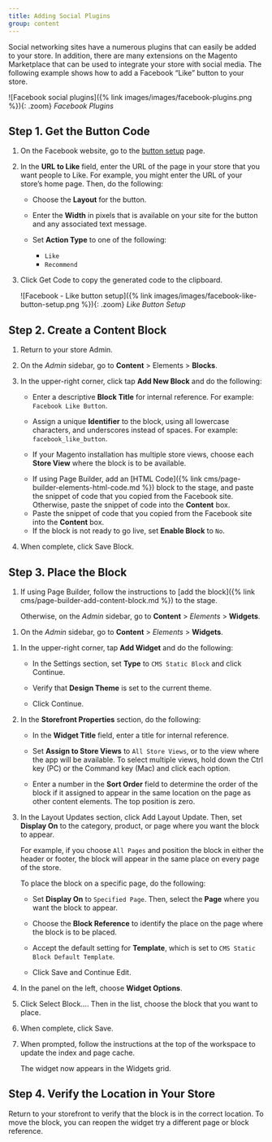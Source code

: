 ```yaml
---
title: Adding Social Plugins
group: content
---
```


Social networking sites have a numerous plugins that can easily be added to your store. In addition, there are many extensions on the Magento Marketplace that can be used to integrate your store with social media. The following example shows how to add a Facebook “Like” button to your store.

![Facebook social plugins]({% link images/images/facebook-plugins.png %}){: .zoom}
_Facebook Plugins_

## Step 1. Get the Button Code

1. On the Facebook website, go to the [button setup][1] page.

1. In the **URL to Like** field, enter the URL of the page in your store that you want people to Like. For example, you might enter the URL of your store’s home page. Then, do the following:

    - Choose the **Layout** for the button.

    - Enter the **Width** in pixels that is available on your site for the button and any associated text message.

    - Set **Action Type** to one of the following:

        - `Like`
        - `Recommend`

1. Click <span class="btn">Get Code</span> to copy the generated code to the clipboard.

    ![Facebook - Like button setup]({% link images/images/facebook-like-button-setup.png %}){: .zoom}
    _Like Button Setup_

## Step 2. Create a Content Block

1. Return to your store Admin.

1. On the _Admin_ sidebar, go to **Content** > Elements > **Blocks**.

1. In the upper-right corner, click tap **Add New Block** and do the following:

    - Enter a descriptive **Block Title** for internal reference. For example: `Facebook Like Button`.

    - Assign a unique **Identifier** to the block, using all lowercase characters, and underscores instead of spaces. For example: `facebook_like_button`.

    - If your Magento installation has multiple store views, choose each **Store View** where the block is to be available.
  
    <!--{% if "Default.EE-B2B" contains site.edition %}-->
    - If using Page Builder, add an [HTML Code]({% link cms/page-builder-elements-html-code.md %}) block to the stage, and paste the snippet of code that you copied from the Facebook site. Otherwise, paste the snippet of code into the **Content** box.
    <!--{% endif %}-->
    <!--{% if "Default.CE Only" contains site.edition %}-->
    - Paste the snippet of code that you copied from the Facebook site into the **Content** box.
    <!--{% endif %}-->

    - If the block is not ready to go live, set **Enable Block** to `No`.

1. When complete, click <span class="btn">Save Block</span>.

## Step 3. Place the Block

<!--{% if "Default.EE-B2B" contains site.edition %}-->
1. If using Page Builder, follow the instructions to [add the block]({% link cms/page-builder-add-content-block.md %}) to the stage.

   Otherwise, on the _Admin_ sidebar, go to **Content** > _Elements_ > **Widgets**.
<!--{% endif %}-->
<!--{% if "Default.CE Only" contains site.edition %}-->
1. On the _Admin_ sidebar, go to **Content** > _Elements_ > **Widgets**.
<!--{% endif %}-->

1. In the upper-right corner, tap **Add Widget** and do the following:

   - In the Settings section, set **Type** to `CMS Static Block` and click <span class="btn">Continue</span>.

   - Verify that **Design Theme** is set to the current theme.

   - Click <span class="btn">Continue</span>.

1. In the **Storefront Properties** section, do the following:

    - In the **Widget Title** field, enter a title for internal reference.

    - Set **Assign to Store Views** to `All Store Views`, or to the view where the app will be available. To select multiple views, hold down the Ctrl key (PC) or the Command key (Mac) and click each option.

    - Enter a number in the **Sort Order** field to determine the order of the block if it assigned to appear in the same location on the page as other content elements. The top position is zero.

1. In the Layout Updates section, click <span class="btn">Add Layout Update</span>. Then, set **Display On** to the category, product, or page where you want the block to appear.

    For example, if you choose `All Pages` and position the block in either the header or footer, the block will appear in the same place on every page of the store.

    To place the block on a specific page, do the following:

    - Set **Display On** to `Specified Page`. Then, select the **Page** where you want the block to appear.

    - Choose the **Block Reference** to identify the place on the page where the block is to be placed.

    - Accept the default setting for **Template**, which is set to `CMS Static Block Default Template`.

    - Click <span class="btn">Save and Continue Edit</span>.

1. In the panel on the left, choose **Widget Options**.

1. Click <span class="btn">Select Block…</span>. Then in the list, choose the block that you want to place.

1. When complete, click <span class="btn">Save</span>.

1. When prompted, follow the instructions at the top of the workspace to update the index and page cache.

    The widget now appears in the Widgets grid.

## Step 4. Verify the Location in Your Store

Return to your storefront to verify that the block is in the correct location. To move the block, you can reopen the widget try a different page or block reference.

[1]: https://developers.facebook.com/docs/plugins/like-button
